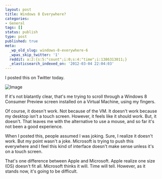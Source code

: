 ```yaml
---
layout: post
title: Windows 8 Everywhere?
categories:
- General
tags: []
status: publish
type: post
published: true
meta:
  _wp_old_slug: windows-8-everywhere-6
  _wpas_skip_twitter: '1'
  reddit: a:2:{s:5:"count";i:0;s:4:"time";i:1386313011;}
  _elasticsearch_indexed_on: '2012-03-04 22:04:03'
---
```

I posted this on Twitter today.

<img class="size-full wp-image" src="{{ site.images }}/we-1.jpg" alt="Image" />

If it's not blatantly clear, that's me trying to scroll through a Windows 8 Consumer Preview screen installed on a Virtual Machine, using my fingers.

Of course, it doesn't work. Not because of the VM. It doesn't work because my desktop isn't a touch screen. However, it feels like it should work. But, it doesn't. That leaves me with the alternative to use a mouse, and so far it's not been a good experience.

When I posted this, people assumed I was joking. Sure, I realize it doesn't work. But my point wasn't a joke. Microsoft is trying to push this everywhere and I feel this kind of interface doesn't make sense unless it's on a touch screen.

That's one difference between Apple and Microsoft. Apple realize one size (OS) doesn't fit all. Microsoft thinks it will. Time will tell. However, as it stands now, it's going to be difficult.
